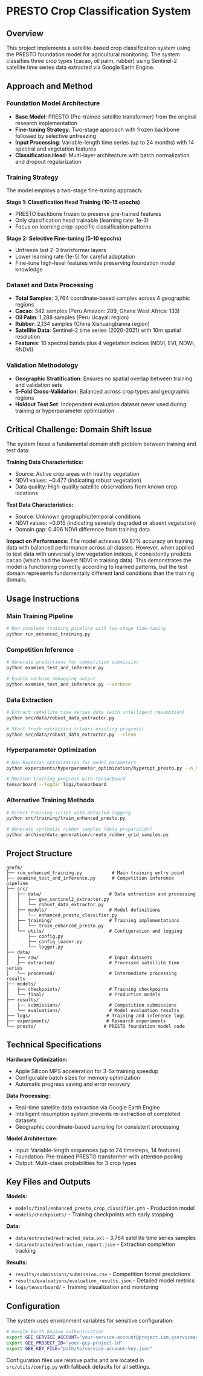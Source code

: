 # PRESTO Crop Classification System

## Overview

This project implements a satellite-based crop classification system using the PRESTO foundation model for agricultural monitoring. The system classifies three crop types (cacao, oil palm, rubber) using Sentinel-2 satellite time series data extracted via Google Earth Engine.

## Approach and Method

### Foundation Model Architecture
- **Base Model**: PRESTO (Pre-trained satellite transformer) from the original research implementation
- **Fine-tuning Strategy**: Two-stage approach with frozen backbone followed by selective unfreezing
- **Input Processing**: Variable-length time series (up to 24 months) with 14 spectral and vegetation features
- **Classification Head**: Multi-layer architecture with batch normalization and dropout regularization

### Training Strategy
The model employs a two-stage fine-tuning approach:

**Stage 1: Classification Head Training (10-15 epochs)**
- PRESTO backbone frozen to preserve pre-trained features
- Only classification head trainable (learning rate: 1e-3)
- Focus on learning crop-specific classification patterns

**Stage 2: Selective Fine-tuning (5-10 epochs)**  
- Unfreeze last 2-3 transformer layers
- Lower learning rate (1e-5) for careful adaptation
- Fine-tune high-level features while preserving foundation model knowledge

### Dataset and Data Processing
- **Total Samples**: 3,764 coordinate-based samples across 4 geographic regions
- **Cacao**: 342 samples (Peru Amazon: 209, Ghana West Africa: 133)
- **Oil Palm**: 1,288 samples (Peru Ucayali region)
- **Rubber**: 2,134 samples (China Xishuangbanna region)
- **Satellite Data**: Sentinel-2 time series (2020-2021) with 10m spatial resolution
- **Features**: 10 spectral bands plus 4 vegetation indices (NDVI, EVI, NDWI, RNDVI)

### Validation Methodology
- **Geographic Stratification**: Ensures no spatial overlap between training and validation sets
- **5-Fold Cross-Validation**: Balanced across crop types and geographic regions
- **Holdout Test Set**: Independent evaluation dataset never used during training or hyperparameter optimization

## Critical Challenge: Domain Shift Issue

The system faces a fundamental domain shift problem between training and test data:

**Training Data Characteristics:**
- Source: Active crop areas with healthy vegetation
- NDVI values: ~0.477 (indicating robust vegetation)
- Data quality: High-quality satellite observations from known crop locations

**Test Data Characteristics:**
- Source: Unknown geographic/temporal conditions
- NDVI values: ~0.015 (indicating severely degraded or absent vegetation)
- Domain gap: 0.406 NDVI difference from training data

**Impact on Performance:**
The model achieves 99.87% accuracy on training data with balanced performance across all classes. However, when applied to test data with universally low vegetation indices, it consistently predicts cacao (which had the lowest NDVI in training data). This demonstrates the model is functioning correctly according to learned patterns, but the test domain represents fundamentally different land conditions than the training domain.

## Usage Instructions

### Main Training Pipeline
```bash
# Run complete training pipeline with two-stage fine-tuning
python run_enhanced_training.py
```

### Competition Inference
```bash
# Generate predictions for competition submission
python examine_test_and_inference.py

# Enable verbose debugging output
python examine_test_and_inference.py --verbose
```

### Data Extraction
```bash
# Extract satellite time series data (with intelligent resumption)
python src/data/robust_data_extractor.py

# Start fresh extraction (clears existing progress)
python src/data/robust_data_extractor.py --clean
```

### Hyperparameter Optimization
```bash
# Run Bayesian optimization for model parameters
python experiments/hyperparameter_optimization/hyperopt_presto.py --n_trials 25

# Monitor training progress with TensorBoard
tensorboard --logdir logs/tensorboard
```

### Alternative Training Methods
```bash
# Direct training script with detailed logging
python src/training/train_enhanced_presto.py

# Generate synthetic rubber samples (data preparation)
python archive/data_generation/create_rubber_grid_samples.py
```

## Project Structure

```
geofm/
├── run_enhanced_training.py           # Main training entry point
├── examine_test_and_inference.py      # Competition inference pipeline
├── src/
│   ├── data/                         # Data extraction and processing
│   │   ├── gee_sentinel2_extractor.py
│   │   └── robust_data_extractor.py
│   ├── models/                       # Model definitions
│   │   └── enhanced_presto_classifier.py
│   ├── training/                     # Training implementations
│   │   └── train_enhanced_presto.py
│   └── utils/                        # Configuration and logging
│       ├── config.py
│       ├── config_loader.py
│       └── logger.py
├── data/
│   ├── raw/                          # Input datasets
│   ├── extracted/                    # Processed satellite time series
│   └── processed/                    # Intermediate processing results
├── models/
│   ├── checkpoints/                  # Training checkpoints
│   └── final/                        # Production models
├── results/
│   ├── submissions/                  # Competition submissions
│   └── evaluations/                  # Model evaluation results
├── logs/                            # Training and inference logs
├── experiments/                     # Research experiments
└── presto/                         # PRESTO foundation model code
```

## Technical Specifications

**Hardware Optimization:**
- Apple Silicon MPS acceleration for 3-5x training speedup
- Configurable batch sizes for memory optimization
- Automatic progress saving and error recovery

**Data Processing:**
- Real-time satellite data extraction via Google Earth Engine
- Intelligent resumption system prevents re-extraction of completed datasets
- Geographic coordinate-based sampling for consistent processing

**Model Architecture:**
- Input: Variable-length sequences (up to 24 timesteps, 14 features)
- Foundation: Pre-trained PRESTO transformer with attention pooling
- Output: Multi-class probabilities for 3 crop types

## Key Files and Outputs

**Models:**
- `models/final/enhanced_presto_crop_classifier.pth` - Production model
- `models/checkpoints/` - Training checkpoints with early stopping

**Data:**
- `data/extracted/extracted_data.pkl` - 3,764 satellite time series samples
- `data/extracted/extraction_report.json` - Extraction completion tracking

**Results:**
- `results/submissions/submission.csv` - Competition format predictions
- `results/evaluations/evaluation_results.json` - Detailed model metrics
- `logs/tensorboard/` - Training visualization and monitoring

## Configuration

The system uses environment variables for sensitive configuration:

```bash
# Google Earth Engine authentication
export GEE_SERVICE_ACCOUNT="your-service-account@project.iam.gserviceaccount.com"
export GEE_PROJECT_ID="your-gcp-project-id"
export GEE_KEY_FILE="path/to/service-account-key.json"
```

Configuration files use relative paths and are located in `src/utils/config.py` with fallback defaults for all settings.
